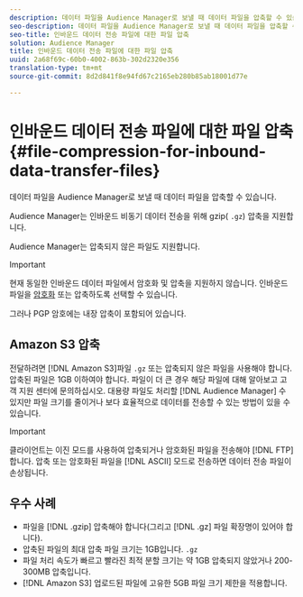 ```yaml
---
description: 데이터 파일을 Audience Manager로 보낼 때 데이터 파일을 압축할 수 있습니다.
seo-description: 데이터 파일을 Audience Manager로 보낼 때 데이터 파일을 압축할 수 있습니다.
seo-title: 인바운드 데이터 전송 파일에 대한 파일 압축
solution: Audience Manager
title: 인바운드 데이터 전송 파일에 대한 파일 압축
uuid: 2a68f69c-60b0-4002-863b-302d2320e356
translation-type: tm+mt
source-git-commit: 8d2d841f8e94fd67c2165eb280b85ab18001d77e

---
```



# 인바운드 데이터 전송 파일에 대한 파일 압축{#file-compression-for-inbound-data-transfer-files}

데이터 파일을 Audience Manager로 보낼 때 데이터 파일을 압축할 수 있습니다.

<!-- inbound-file-compression.xml -->

Audience Manager는 인바운드 비동기 데이터 전송을 위해 gzip( `.gz`) 압축을 지원합니다.

Audience Manager는 압축되지 않은 파일도 지원합니다.

>[!IMPORTANT]
>
>현재 동일한 인바운드 데이터 파일에서 암호화 및 압축을 지원하지 않습니다. 인바운드 파일을 [암호화](../../../integration/sending-audience-data/batch-data-transfer-explained/inbound-file-encryption.md) 또는 압축하도록 선택할 수 있습니다.
>
> 그러나 PGP 암호에는 내장 압축이 포함되어 있습니다.

## Amazon S3 압축

전달하려면 [!DNL Amazon S3]파일 `.gz` 또는 압축되지 않은 파일을 사용해야 합니다. 압축된 파일은 1GB 이하여야 합니다. 파일이 더 큰 경우 해당 파일에 대해 알아보고 고객 지원 센터에 문의하십시오. 대용량 파일도 처리할 [!DNL Audience Manager] 수 있지만 파일 크기를 줄이거나 보다 효율적으로 데이터를 전송할 수 있는 방법이 있을 수 있습니다.

>[!IMPORTANT]
>
>클라이언트는 이진 모드를 사용하여 압축되거나 암호화된 파일을 전송해야 [!DNL FTP] 합니다. 압축 또는 암호화된 파일을 [!DNL ASCII] 모드로 전송하면 데이터 전송 파일이 손상됩니다.

## 우수 사례

* 파일을 [!DNL .gzip] 압축해야 합니다(그리고 [!DNL .gz] 파일 확장명이 있어야 합니다).
* 압축된 파일의 최대 압축 파일 크기는 1GB입니다. `.gz`
* 파일 처리 속도가 빠르고 빨라진 최적 분할 크기는 약 1GB 압축되지 않았거나 200-300MB 압축입니다.
* [!DNL Amazon S3] 업로드된 파일에 고유한 5GB 파일 크기 제한을 적용합니다.
